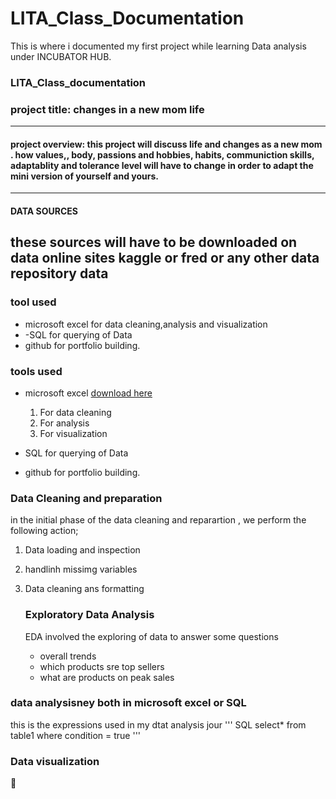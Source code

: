 
# LITA_Class_Documentation
This is where i documented my first project while learning Data analysis under INCUBATOR HUB.
### LITA_Class_documentation

### project title: changes in a new mom life
---
#### project overview: this project will discuss  life and changes as a new mom . how values,, body, passions and hobbies, habits, communiction skills, adaptablity and tolerance level will have to change in order to adapt the mini version of yourself and yours.
---
#### DATA SOURCES
these sources will have to be downloaded on data online sites kaggle or fred or any other data repository data
---
###  tool used
- microsoft excel for data cleaning,analysis and visualization
-  -SQL for querying of Data
- github for portfolio building.

### tools used
- microsoft excel [download here](https//:www.microsoft.com)
  1. For data cleaning
  2. For analysis 
  3. For visualization
     
- SQL for querying of Data
- github for portfolio building.

### Data Cleaning and preparation
in the initial phase of the data cleaning and reparartion , we perform the following action;

1. Data loading and inspection
2. handlinh missimg variables
3. Data cleaning ans formatting

   ### Exploratory Data Analysis
   EDA involved  the exploring of data to answer some questions
   - overall trends
   - which products sre top sellers
   - what are products on peak sales

### data analysisney both in microsoft excel or SQL

this is the expressions used in my dtat analysis jour
''' SQL
select* from table1
where condition = true
'''


### Data visualization

🥦








   





###
